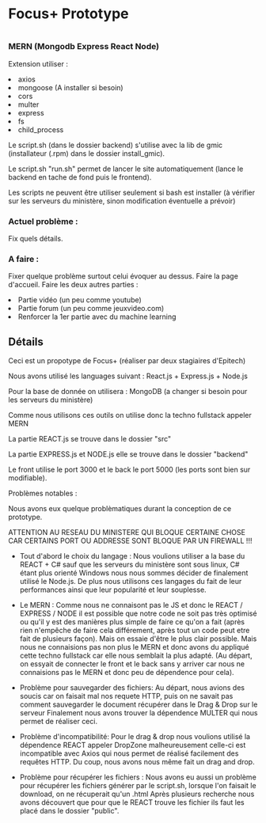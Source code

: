 <h1>Focus+ Prototype<h1>

<h3>MERN (Mongodb Express React Node)</h3>

<p>Extension utiliser :</p>
    <li>axios</li>
    <li> mongoose (A installer si besoin)</li>
    <li>cors</li>
    <li>multer</li>
    <li>express</li>
    <li>fs</li>
    <li>child_process</li>

<p>Le script.sh (dans le dossier backend) s'utilise avec la lib de gmic (installateur (.rpm) dans le dossier install_gmic).</p>
<p>Le script.sh "run.sh" permet de lancer le site automatiquement (lance le backend en tache de fond puis le frontend).</p>
<p>Les scripts ne peuvent être utiliser seulement si bash est installer (à vérifier sur les serveurs du ministère, sinon modification éventuelle a prévoir)</p>

<h3>Actuel problème :</h3>
<p>Fix quels détails.</p>

<h3>A faire :</h3>
<p>Fixer quelque problème surtout celui évoquer au dessus.
Faire la page d'accueil.
Faire les deux autres parties :</p>
    <li>Partie vidéo (un peu comme youtube)</li>
    <li>Partie forum (un peu comme jeuxvideo.com)</li>
    <li>Renforcer la 1er partie avec du machine learning</li>

<h2>Détails</h2>

<p>Ceci est un propotype de Focus+ (réaliser par deux stagiaires d'Epitech)</p>
<p>Nous avons utilisé les languages suivant : React.js + Express.js + Node.js</p>
<p>Pour la base de donnée on utilisera : MongoDB (a changer si besoin pour les serveurs du ministère)</p>
<p>Comme nous utilisons ces outils on utilise donc la techno fullstack appeler MERN</p>
<p>La partie REACT.js se trouve dans le dossier "src"</p>
<p>La partie EXPRESS.js et NODE.js elle se trouve dans le dossier "backend"</p>
<p>Le front utilise le port 3000 et le back le port 5000 (les ports sont bien sur modifiable).</p>

<p>Problèmes notables :</p>
<p>Nous avons eux quelque problèmatiques durant la conception de ce prototype.</p>
<p>ATTENTION AU RESEAU DU MINISTERE QUI BLOQUE CERTAINE CHOSE CAR CERTAINS PORT OU ADDRESSE SONT BLOQUE PAR UN FIREWALL !!!</p>

- Tout d'abord le choix du langage :
Nous voulions utiliser a la base du REACT + C# sauf que les serveurs du ministère sont sous linux, C# étant plus orienté Windows nous nous sommes décider de finalement utilisé le Node.js.
De plus nous utilisons ces langages du fait de leur performances ainsi que leur popularité et leur souplesse.

- Le MERN :
Comme nous ne connaisont pas le JS et donc le REACT / EXPRESS / NODE il est possible que notre code ne soit pas très optimisé ou qu'il y est des manières plus simple de faire ce qu'on a fait (après rien n'empêche de faire cela différement, après tout un code peut etre fait de plusieurs façon). Mais on essaie d'être le plus clair possible.
Mais nous ne connaisions pas non plus le MERN et donc avons du appliqué cette techno fullstack car elle nous semblait la plus adapté. (Au départ, on essyait de connecter le front et le back sans y arriver car nous ne connaisions pas le MERN et donc peu de dépendence pour cela).

- Problème pour sauvegarder des fichiers:
Au départ, nous avions des soucis car on faisait mal nos requete HTTP, puis on ne savait pas comment sauvegarder le document récupérer dans le Drag & Drop sur le serveur
Finalement nous avons trouver la dépendence MULTER qui nous permet de réaliser ceci.

- Problème d'incompatibilité:
Pour le drag & drop nous voulions utilisé la dépendence REACT appeler DropZone malheureusement celle-ci est incompatible avec Axios qui nous permet de réalisé facilement des requêtes HTTP.
Du coup, nous avons nous même fait un drag and drop.

- Problème pour récupérer les fichiers :
Nous avons eu aussi un problème pour récupérer les fichiers générer par le script.sh, lorsque l'on faisait le download, on ne récuperait qu'un .html
Après plusieurs recherche nous avons découvert que pour que le REACT trouve les fichier ils faut les placé dans le dossier "public".
</p>